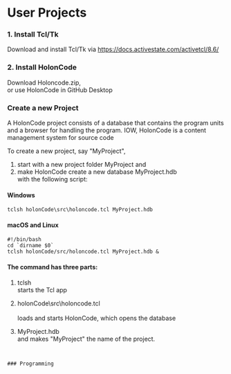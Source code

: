 # User Projects

### 1. Install Tcl/Tk

Download and install Tcl/Tk via https://docs.activestate.com/activetcl/8.6/

### 2. Install HolonCode
Download Holoncode.zip, <br> 
or use HolonCode in GitHub Desktop

### Create a new Project  

A HolonCode project consists of a database that contains the program units and a browser for handling the program. 
IOW, HolonCode is a content management system for source code

To create a new project, say "MyProject", 

1. start with a new project folder MyProject and 
2. make HolonCode create a new database MyProject.hdb <br>with the following script: 

#### Windows

```
tclsh holonCode\src\holoncode.tcl MyProject.hdb
````
#### macOS and Linux

````
#!/bin/bash 
cd `dirname $0` 
tclsh holonCode/src/holoncode.tcl MyProject.hdb &
````

#### The command has three parts:
  
1. tclsh <br>
starts the Tcl app     

2. holonCode\src\holoncode.tcl  
<br>loads and starts HolonCode, which opens the database

3. MyProject.hdb
<br>and makes "MyProject" the name of the project.
````


### Programming

